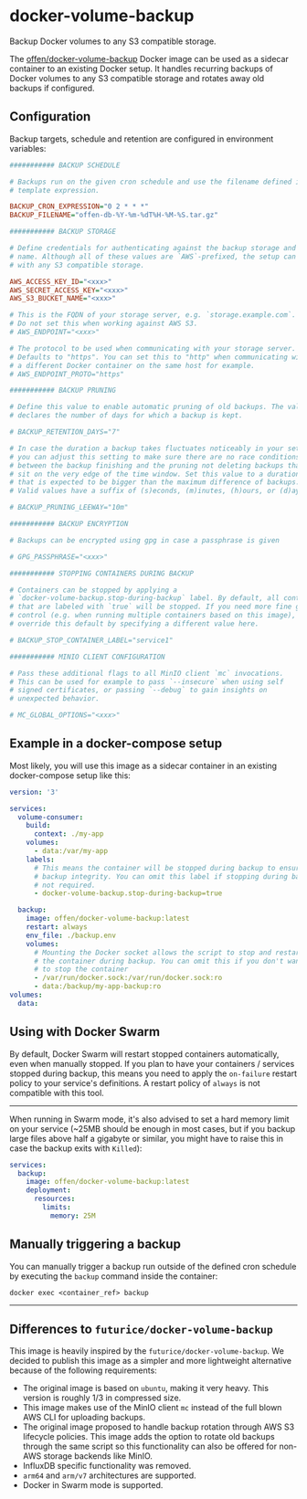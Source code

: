 # docker-volume-backup

Backup Docker volumes to any S3 compatible storage.

The [offen/docker-volume-backup](https://hub.docker.com/r/offen/docker-volume-backup) Docker image can be used as a sidecar container to an existing Docker setup. It handles recurring backups of Docker volumes to any S3 compatible storage and rotates away old backups if configured.

## Configuration

Backup targets, schedule and retention are configured in environment variables:

```ini
########### BACKUP SCHEDULE

# Backups run on the given cron schedule and use the filename defined in the
# template expression.

BACKUP_CRON_EXPRESSION="0 2 * * *"
BACKUP_FILENAME="offen-db-%Y-%m-%dT%H-%M-%S.tar.gz"

########### BACKUP STORAGE

# Define credentials for authenticating against the backup storage and a bucket
# name. Although all of these values are `AWS`-prefixed, the setup can be used
# with any S3 compatible storage.

AWS_ACCESS_KEY_ID="<xxx>"
AWS_SECRET_ACCESS_KEY="<xxx>"
AWS_S3_BUCKET_NAME="<xxx>"

# This is the FQDN of your storage server, e.g. `storage.example.com`.
# Do not set this when working against AWS S3.
# AWS_ENDPOINT="<xxx>"

# The protocol to be used when communicating with your storage server.
# Defaults to "https". You can set this to "http" when communicating with
# a different Docker container on the same host for example.
# AWS_ENDPOINT_PROTO="https"

########### BACKUP PRUNING

# Define this value to enable automatic pruning of old backups. The value
# declares the number of days for which a backup is kept.

# BACKUP_RETENTION_DAYS="7"

# In case the duration a backup takes fluctuates noticeably in your setup
# you can adjust this setting to make sure there are no race conditions
# between the backup finishing and the pruning not deleting backups that
# sit on the very edge of the time window. Set this value to a duration
# that is expected to be bigger than the maximum difference of backups.
# Valid values have a suffix of (s)econds, (m)inutes, (h)ours, or (d)ays.

# BACKUP_PRUNING_LEEWAY="10m"

########### BACKUP ENCRYPTION

# Backups can be encrypted using gpg in case a passphrase is given

# GPG_PASSPHRASE="<xxx>"

########### STOPPING CONTAINERS DURING BACKUP

# Containers can be stopped by applying a
# `docker-volume-backup.stop-during-backup` label. By default, all containers
# that are labeled with `true` will be stopped. If you need more fine grained
# control (e.g. when running multiple containers based on this image), you can
# override this default by specifying a different value here.

# BACKUP_STOP_CONTAINER_LABEL="service1"

########### MINIO CLIENT CONFIGURATION

# Pass these additional flags to all MinIO client `mc` invocations.
# This can be used for example to pass `--insecure` when using self
# signed certificates, or passing `--debug` to gain insights on
# unexpected behavior.

# MC_GLOBAL_OPTIONS="<xxx>"
```

## Example in a docker-compose setup

Most likely, you will use this image as a sidecar container in an existing docker-compose setup like this:

```yml
version: '3'

services:
  volume-consumer:
    build:
      context: ./my-app
    volumes:
      - data:/var/my-app
    labels:
      # This means the container will be stopped during backup to ensure
      # backup integrity. You can omit this label if stopping during backup
      # not required.
      - docker-volume-backup.stop-during-backup=true

  backup:
    image: offen/docker-volume-backup:latest
    restart: always
    env_file: ./backup.env
    volumes:
      # Mounting the Docker socket allows the script to stop and restart
      # the container during backup. You can omit this if you don't want
      # to stop the container
      - /var/run/docker.sock:/var/run/docker.sock:ro
      - data:/backup/my-app-backup:ro
volumes:
  data:
```

## Using with Docker Swarm

By default, Docker Swarm will restart stopped containers automatically, even when manually stopped. If you plan to have your containers / services stopped during backup, this means you need to apply the `on-failure` restart policy to your service's definitions. A restart policy of `always` is not compatible with this tool.

---

When running in Swarm mode, it's also advised to set a hard memory limit on your service (~25MB should be enough in most cases, but if you backup large files above half a gigabyte or similar, you might have to raise this in case the backup exits with `Killed`):

```yml
services:
  backup:
    image: offen/docker-volume-backup:latest
    deployment:
      resources:
        limits:
          memory: 25M
```

## Manually triggering a backup

You can manually trigger a backup run outside of the defined cron schedule by executing the `backup` command inside the container:

```
docker exec <container_ref> backup
```

---

## Differences to `futurice/docker-volume-backup`

This image is heavily inspired by the `futurice/docker-volume-backup`. We decided to publish this image as a simpler and more lightweight alternative because of the following requirements:

- The original image is based on `ubuntu`, making it very heavy. This version is roughly 1/3 in compressed size.
- This image makes use of the MinIO client `mc` instead of the full blown AWS CLI for uploading backups.
- The original image proposed to handle backup rotation through AWS S3 lifecycle policies. This image adds the option to rotate old backups through the same script so this functionality can also be offered for non-AWS storage backends like MinIO.
- InfluxDB specific functionality was removed.
- `arm64` and `arm/v7` architectures are supported.
- Docker in Swarm mode is supported.
